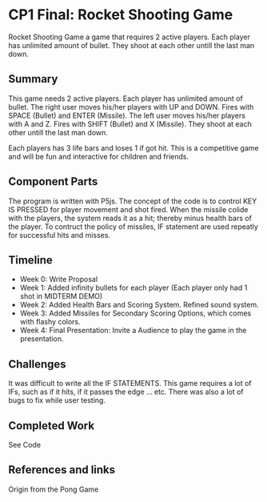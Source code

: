 # CP1 Final: Rocket Shooting Game

Rocket Shooting Game a game that requires 2 active players. Each player has unlimited amount of bullet. They shoot at each other untill the last man down.

## Summary
This game needs 2 active players. Each player has unlimited amount of bullet. The right user moves his/her players with UP and DOWN. Fires with SPACE (Bullet) and ENTER (Missile). The left user moves his/her players with A and Z. Fires with SHIFT (Bullet) and X (Missile). They shoot at each other untill the last man down.

Each players has 3 life bars and loses 1 if got hit. This is a competitive game and will be  fun and interactive for children and friends.

## Component Parts

The program is written with P5js.
The concept of the code is to control KEY IS PRESSED for player movement and shot fired. When the missile colide with the players, the system reads it as a hit; thereby minus health bars of the player. To contruct the policy of missiles, IF statement are used repeatly for successful hits and misses.

## Timeline

- Week 0: Write Proposal
- Week 1: Added infinity bullets for each player (Each player only had 1 shot in MIDTERM DEMO)
- Week 2: Added Health Bars and Scoring System. Refined sound system.
- Week 3: Added Missiles for Secondary Scoring Options, which comes with flashy colors.
- Week 4: Final Presentation: Invite a Audience to play the game in the presentation.

## Challenges

It was difficult to write all the IF STATEMENTS. This game requires a lot of IFs, such as if it hits, if it passes the edge ... etc.
There was also a lot of bugs to fix while user testing.

## Completed Work

See Code

## References and links

Origin from the Pong Game
